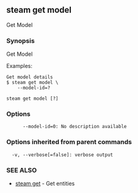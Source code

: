 ## steam get model

Get Model

### Synopsis


Get Model

Examples:

    Get model details
    $ steam get model \
        --model-id=?

```
steam get model [?]
```

### Options

```
      --model-id=0: No description available
```

### Options inherited from parent commands

```
  -v, --verbose[=false]: verbose output
```

### SEE ALSO
* [steam get](steam_get.md)	 - Get entities

